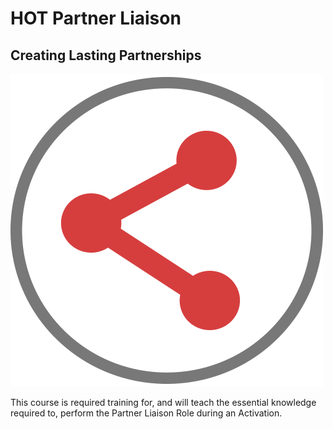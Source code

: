 # HOT Partner Liaison
## Creating Lasting Partnerships
![](/assets/partner_liaisons2.png)

This course is required training for, and will teach the essential knowledge required to, perform the Partner Liaison Role during an Activation.